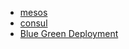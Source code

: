 * [mesos](notes/mesos.md)
* [consul](notes/consul.md)
* [Blue Green Deployment](/notes/blue-green-deployment.md)
